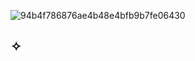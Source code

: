 
![94b4f786876ae4b48e4bfb9b7fe06430](https://github.com/user-attachments/assets/7e24d3b4-2883-4dd1-875d-547c6cd49e5a)

## ✧

<!--
**eartheia/eartheia** is a ✨ _special_ ✨ repository because its `README.md` (this file) appears on your GitHub profile.

Here are some ideas to get you started:

- 🔭 I’m currently working on ...
- 🌱 I’m currently learning ...
- 👯 I’m looking to collaborate on ...
- 🤔 I’m looking for help with ...
- 💬 Ask me about ...
- 📫 How to reach me: ...
- 😄 Pronouns: ...
- ⚡ Fun fact: ...
-->
